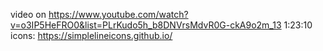 video on
https://www.youtube.com/watch?v=o3IP5HeFRO0&list=PLrKudo5h_b8DNVrsMdvR0G-ckA9o2m_13
1:23:10
icons: https://simplelineicons.github.io/